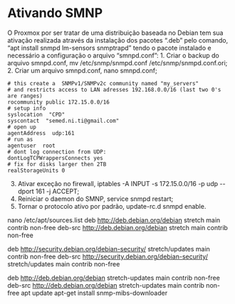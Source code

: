 # Ativando SMNP
O Proxmox por ser tratar de uma distribuição baseada no Debian tem sua ativação realizada através  da instalação dos pacotes “.deb” pelo comando, “apt install snmpd lm-sensors snmptrapd” tendo o pacote instalado e necessário a configuração o arquivo “smnpd.conf”:
    1. Criar o backup do arquivo smnpd.conf, mv /etc/snmp/snmpd.conf /etc/snmp/snmpd.conf.ori;
    2. Criar um arquivo smnpd.conf, nano smnpd.conf;
~~~~shell
# this create a  SNMPv1/SNMPv2c community named "my_servers"
# and restricts access to LAN adresses 192.168.0.0/16 (last two 0's are ranges)
rocommunity public 172.15.0.0/16
# setup info
syslocation  "CPD"
syscontact  "semed.ni.ti@gmail.com"
# open up
agentAddress  udp:161
# run as
agentuser  root
# dont log connection from UDP:
dontLogTCPWrappersConnects yes
# fix for disks larger then 2TB
realStorageUnits 0

~~~~
       
3. Ativar exceção no firewall, iptables -A INPUT -s 172.15.0.0/16 -p udp --dport 161 -j ACCEPT;
4. Reiniciar o  daemon do SMNP, service snmpd restart;
5. Tornar o protocolo ativo por padrão, update-rc.d snmpd enable.


nano /etc/apt/sources.list
deb http://deb.debian.org/debian stretch main contrib non-free
deb-src http://deb.debian.org/debian stretch main contrib non-free

deb http://security.debian.org/debian-security/ stretch/updates main contrib non-free
deb-src http://security.debian.org/debian-security/ stretch/updates main contrib non-free

deb http://deb.debian.org/debian stretch-updates main contrib non-free
deb-src http://deb.debian.org/debian stretch-updates main contrib non-free
apt update
apt-get install snmp-mibs-downloader